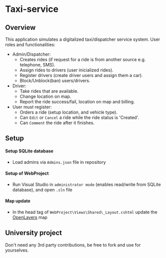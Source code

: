# Taxi-service

## Overview

This application simulates a digitalized taxi/dispatcher service system.
User roles and functionalities:
* Admin/Dispatcher:	
  * Creates rides (if request for a ride is from another source e.g. telephone, SMS).
  * Assign rides to drivers (user inicialized rides).
  * Register drivers (create driver users and assign them a car).
  * Block/Unblock(ban) users/drivers.
* Driver:
  * Take rides that are available.
  * Change location on map.
  * Report the ride success/fail, location on map and billing.
* User must register:
  * Orders a ride (setup location, and vehicle type).
  * Can `Edit` or `Cancel` a ride while the ride status is 'Created'.
  * Can `Comment` the ride after it finishes.
  
## Setup

#### Setup SQLite database

* Load admins via `Admins.json` file in repository

#### Setup of WebProject

* Run Visual Studio in `administrator mode` (enables read/write from SQLite database), and open `.sln` file

#### Map update

* In the head tag of `WebProject\Views\Shared\_Layout.cshtml` update the [OpenLayers](https://openlayers.org/download) map

## University project

Don't need any 3rd party contributions, be free to fork and use for yourselves.
